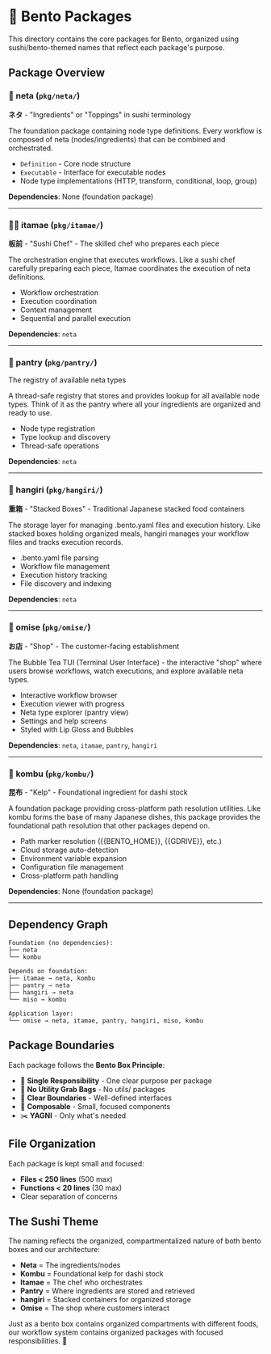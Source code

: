 # 🍱 Bento Packages

This directory contains the core packages for Bento, organized using sushi/bento-themed names that reflect each package's purpose.

## Package Overview

### 🍙 neta (`pkg/neta/`)
**ネタ** - "Ingredients" or "Toppings" in sushi terminology

The foundation package containing node type definitions. Every workflow is composed of neta (nodes/ingredients) that can be combined and orchestrated.

- `Definition` - Core node structure
- `Executable` - Interface for executable nodes
- Node type implementations (HTTP, transform, conditional, loop, group)

**Dependencies**: None (foundation package)

---

### 👨‍🍳 itamae (`pkg/itamae/`)
**板前** - "Sushi Chef" - The skilled chef who prepares each piece

The orchestration engine that executes workflows. Like a sushi chef carefully preparing each piece, Itamae coordinates the execution of neta definitions.

- Workflow orchestration
- Execution coordination
- Context management
- Sequential and parallel execution

**Dependencies**: `neta`

---

### 🏪 pantry (`pkg/pantry/`)
The registry of available neta types

A thread-safe registry that stores and provides lookup for all available node types. Think of it as the pantry where all your ingredients are organized and ready to use.

- Node type registration
- Type lookup and discovery
- Thread-safe operations

**Dependencies**: `neta`

---

### 🥡 hangiri (`pkg/hangiri/`)
**重箱** - "Stacked Boxes" - Traditional Japanese stacked food containers

The storage layer for managing .bento.yaml files and execution history. Like stacked boxes holding organized meals, hangiri manages your workflow files and tracks execution records.

- .bento.yaml file parsing
- Workflow file management
- Execution history tracking
- File discovery and indexing

**Dependencies**: `neta`

---

### 🏮 omise (`pkg/omise/`)
**お店** - "Shop" - The customer-facing establishment

The Bubble Tea TUI (Terminal User Interface) - the interactive "shop" where users browse workflows, watch executions, and explore available neta types.

- Interactive workflow browser
- Execution viewer with progress
- Neta type explorer (pantry view)
- Settings and help screens
- Styled with Lip Gloss and Bubbles

**Dependencies**: `neta`, `itamae`, `pantry`, `hangiri`

---

### 🌿 kombu (`pkg/kombu/`)
**昆布** - "Kelp" - Foundational ingredient for dashi stock

A foundation package providing cross-platform path resolution utilities. Like kombu forms the base of many Japanese dishes, this package provides the foundational path resolution that other packages depend on.

- Path marker resolution ({{BENTO_HOME}}, {{GDRIVE}}, etc.)
- Cloud storage auto-detection
- Environment variable expansion
- Configuration file management
- Cross-platform path handling

**Dependencies**: None (foundation package)

---

## Dependency Graph

```
Foundation (no dependencies):
├── neta
└── kombu

Depends on foundation:
├── itamae → neta, kombu
├── pantry → neta
├── hangiri → neta
└── miso → kombu

Application layer:
└── omise → neta, itamae, pantry, hangiri, miso, kombu
```

## Package Boundaries

Each package follows the **Bento Box Principle**:

- 🍙 **Single Responsibility** - One clear purpose per package
- 🚫 **No Utility Grab Bags** - No utils/ packages
- 🔲 **Clear Boundaries** - Well-defined interfaces
- 🧩 **Composable** - Small, focused components
- ✂️ **YAGNI** - Only what's needed

## File Organization

Each package is kept small and focused:
- **Files < 250 lines** (500 max)
- **Functions < 20 lines** (30 max)
- Clear separation of concerns

## The Sushi Theme

The naming reflects the organized, compartmentalized nature of both bento boxes and our architecture:

- **Neta** = The ingredients/nodes
- **Kombu** = Foundational kelp for dashi stock
- **Itamae** = The chef who orchestrates
- **Pantry** = Where ingredients are stored and retrieved
- **hangiri** = Stacked containers for organized storage
- **Omise** = The shop where customers interact

Just as a bento box contains organized compartments with different foods, our workflow system contains organized packages with focused responsibilities. 🍱
